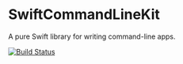 # SwiftCommandLineKit

A pure Swift library for writing command-line apps.

[![Build Status](https://travis-ci.org/frazer-rbsn/SwiftCommandLineKit.svg?branch=master)](https://travis-ci.org/frazer-rbsn/SwiftCommandLineKit)
